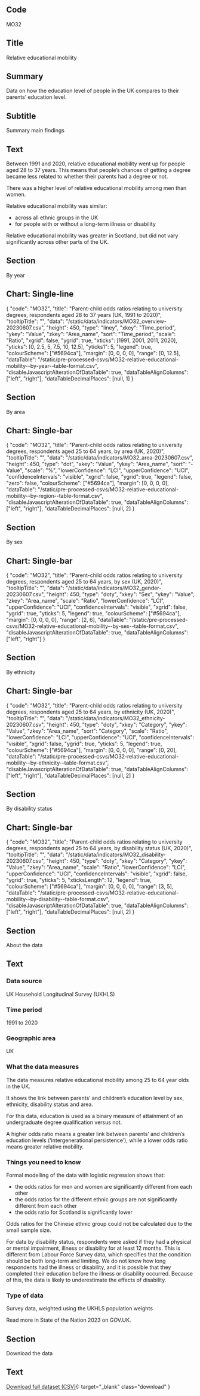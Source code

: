 ## Code
MO32

## Title
Relative educational mobility

## Summary
Data on how the education level of people in the UK compares to their parents’ education level.

## Subtitle
Summary main findings

## Text
Between 1991 and 2020, relative educational mobility went up for people aged 28 to 37 years.
This means that people’s chances of getting a degree became less related to whether their parents had a degree or not.

There was a higher level of relative educational mobility among men than women.

Relative educational mobility was similar:

* across all ethnic groups in the UK
* for people with or without a long-term illness or disability

Relative educational mobility was greater in Scotland, but did not vary significantly across other parts of the UK.

## Section
By year

## Chart: Single-line
{
    "code": "MO32",
    "title": "Parent-child odds ratios relating to university degrees, respondents aged 28 to 37 years (UK, 1991 to 2020)",
    "tooltipTitle": "",
    "data": "/static/data/indicators/MO32_overview-20230607.csv",
    "height": 450,
    "type": "liney",
    "xkey": "Time_period",
    "ykey": "Value",
    "zkey": "Area_name",
    "sort": "Time_period",
    "scale": "Ratio",
    "xgrid": false,
    "ygrid": true,
    "xticks": [1991, 2001, 2011, 2020],
    "yticks": [0, 2.5, 5, 7.5, 10, 12.5],
    "yticks1": 5,
    "legend": true,
    "colourScheme": ["#5694ca"],
    "margin": [0, 0, 0, 0],
    "range": [0, 12.5],
    "dataTable": "/static/pre-processed-csvs/MO32-relative-educational-mobility--by-year--table-format.csv",
    "disableJavascriptAlterationOfDataTable": true,
    "dataTableAlignColumns": ["left", "right"],
    "dataTableDecimalPlaces": [null, 1]
}

## Section
By area

## Chart: Single-bar
{
    "code": "MO32",
    "title": "Parent-child odds ratios relating to university degrees, respondents aged 25 to 64 years, by area (UK, 2020)",
    "tooltipTitle": "",
    "data": "/static/data/indicators/MO32_area-20230607.csv",
    "height": 450,
    "type": "dot",
    "xkey": "Value",
    "ykey": "Area_name",
    "sort": "-Value",
    "scale": "%",
    "lowerConfidence": "LCI",
    "upperConfidence": "UCI",
    "confidenceIntervals": "visible",
    "xgrid": false,
    "ygrid": true,
    "legend": false,
    "zero": false,
    "colourScheme": ["#5694ca"],
    "margin": [0, 0, 0, 0],
    "dataTable": "/static/pre-processed-csvs/MO32-relative-educational-mobility--by-region--table-format.csv",
    "disableJavascriptAlterationOfDataTable": true,
    "dataTableAlignColumns": ["left", "right"],
    "dataTableDecimalPlaces": [null, 2]
}

## Section
By sex

## Chart: Single-bar
{
    "code": "MO32",
    "title": "Parent-child odds ratios relating to university degrees, respondents aged 25 to 64 years, by sex (UK, 2020)",
    "tooltipTitle": "",
    "data": "/static/data/indicators/MO32_gender-20230607.csv",
    "height": 450,
    "type": "doty",
    "xkey": "Sex",
    "ykey": "Value",
    "zkey": "Area_name",
    "scale": "Ratio",
    "lowerConfidence": "LCI",
    "upperConfidence": "UCI",
    "confidenceIntervals": "visible",
    "xgrid": false,
    "ygrid": true,
    "yticks": 5,
    "legend": true,
    "colourScheme": ["#5694ca"],
    "margin": [0, 0, 0, 0],
    "range": [2, 6],
    "dataTable": "/static/pre-processed-csvs/MO32-relative-educational-mobility--by-sex--table-format.csv",
    "disableJavascriptAlterationOfDataTable": true,
    "dataTableAlignColumns": ["left", "right"]
}

## Section
By ethnicity

## Chart: Single-bar
{
    "code": "MO32",
    "title": "Parent-child odds ratios relating to university degrees, respondents aged 25 to 64 years, by ethnicity (UK, 2020)",
    "tooltipTitle": "",
    "data": "/static/data/indicators/MO32_ethnicity-20230607.csv",
    "height": 450,
    "type": "doty",
    "xkey": "Category",
    "ykey": "Value",
    "zkey": "Area_name",
    "sort": "Category",
    "scale": "Ratio",
    "lowerConfidence": "LCI",
    "upperConfidence": "UCI",
    "confidenceIntervals": "visible",
    "xgrid": false,
    "ygrid": true,
    "yticks": 5,
    "legend": true,
    "colourScheme": ["#5694ca"],
    "margin": [0, 0, 0, 0],
    "range": [0, 20],
    "dataTable": "/static/pre-processed-csvs/MO32-relative-educational-mobility--by-ethnicity--table-format.csv",
    "disableJavascriptAlterationOfDataTable": true,
    "dataTableAlignColumns": ["left", "right"],
    "dataTableDecimalPlaces": [null, 2]
}

## Section
By disability status

## Chart: Single-bar
{
    "code": "MO32",
    "title": "Parent-child odds ratios relating to university degrees, respondents aged 25 to 64 years, by disability status (UK, 2020)",
    "tooltipTitle": "",
    "data": "/static/data/indicators/MO32_disability-20230607.csv",
    "height": 450,
    "type": "doty",
    "xkey": "Category",
    "ykey": "Value",
    "zkey": "Area_name",
    "scale": "Ratio",
    "lowerConfidence": "LCI",
    "upperConfidence": "UCI",
    "confidenceIntervals": "visible",
    "xgrid": false,
    "ygrid": true,
    "yticks": 5,
    "xticksLength": 12,
    "legend": true,
    "colourScheme": ["#5694ca"],
    "margin": [0, 0, 0, 0],
    "range": [3, 5],
    "dataTable": "/static/pre-processed-csvs/MO32-relative-educational-mobility--by-disability--table-format.csv",
    "disableJavascriptAlterationOfDataTable": true,
    "dataTableAlignColumns": ["left", "right"],
    "dataTableDecimalPlaces": [null, 2]
}

## Section
About the data

## Text
### Data source
UK Household Longitudinal Survey (UKHLS)

### Time period
1991 to 2020

### Geographic area
UK

### What the data measures
The data measures relative educational mobility among 25 to 64 year olds in the UK.

It shows the link between parents’ and children’s education level by sex, ethnicity, disability status and area.

For this data, education is used as a binary measure of attainment of an undergraduate degree qualification versus not.

A higher odds ratio means a greater link between parents’ and children’s education levels
(‘intergenerational persistence’), while a lower odds ratio means greater relative mobility.

### Things you need to know
Formal modelling of the data with logistic regression shows that:

* the odds ratios for men and women are significantly different from each other
* the odds ratios for the different ethnic groups are not significantly different from each other
* the odds ratio for Scotland is significantly lower

Odds ratios for the Chinese ethnic group could not be calculated due to the small sample size.

For data by disability status, respondents were asked if they had a physical or mental impairment, illness or
disability for at least 12 months. This is different from Labour Force Survey data, which specifies that the
condition should be both long-term and limiting. We do not know how long respondents had the illness or disability,
and it is possible that they completed their education before the illness or disability occurred.
Because of this, the data is likely to underestimate the effects of disability.

### Type of data
Survey data, weighted using the UKHLS population weights

Read more in State of the Nation 2023 on GOV.UK.

## Section
Download the data

## Text
[Download full dataset (CSV)](/static/data/full-datasets/MO32-relative-educational-mobility--full-dataset.csv){: target="_blank" class="download" }
